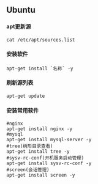 ## Ubuntu

#### apt更新源
    cat /etc/apt/sources.list

#### 安装软件
    apt-get install `名称` -y

#### 刷新源列表
    apt-get update

#### 安装常用软件
    #nginx
    apt-get install nginx -y
    #mysql
    apt-get install mysql-server -y
    #tree(树形目录查看)
    apt-get install tree -y
    #sysv-rc-conf(开机服务启动管理)
    apt-get install sysv-rc-conf -y
    #screen(会话管理)
    apt-get install screen -y
    
